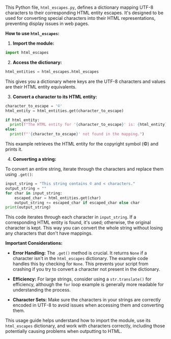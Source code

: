 This Python file, `html_escapes.py`, defines a dictionary mapping UTF-8 characters to their corresponding HTML entity escapes.  It's designed to be used for converting special characters into their HTML representations, preventing display issues in web pages.

**How to use `html_escapes`:**

1. **Import the module:**

```python
import html_escapes
```

2. **Access the dictionary:**

```python
html_entities = html_escapes.html_escapes
```

This gives you a dictionary where keys are the UTF-8 characters and values are their HTML entity equivalents.

3. **Convert a character to its HTML entity:**

```python
character_to_escape = '©'
html_entity = html_entities.get(character_to_escape)

if html_entity:
  print(f"The HTML entity for '{character_to_escape}' is: {html_entity}")
else:
  print(f"'{character_to_escape}' not found in the mapping.")
```

This example retrieves the HTML entity for the copyright symbol (©) and prints it.

4. **Converting a string:**

To convert an entire string, iterate through the characters and replace them using `.get()`:

```python
input_string = "This string contains © and < characters."
output_string = ""
for char in input_string:
    escaped_char = html_entities.get(char)
    output_string += escaped_char if escaped_char else char
print(output_string)
```

This code iterates through each character in `input_string`.  If a corresponding HTML entity is found, it's used; otherwise, the original character is kept.  This way you can convert the whole string without losing any characters that don't have mappings.

**Important Considerations:**

* **Error Handling:** The `.get()` method is crucial.  It returns `None` if a character isn't in the `html_escapes` dictionary. The example code handles this by checking for `None`. This prevents your script from crashing if you try to convert a character not present in the dictionary.

* **Efficiency:** For large strings, consider using a `str.translate()` for efficiency, although the `for` loop example is generally more readable for understanding the process.

* **Character Sets:** Make sure the characters in your strings are correctly encoded in UTF-8 to avoid issues when accessing them and converting them.


This usage guide helps understand how to import the module, use its `html_escapes` dictionary, and work with characters correctly, including those potentially causing problems when outputting to HTML.